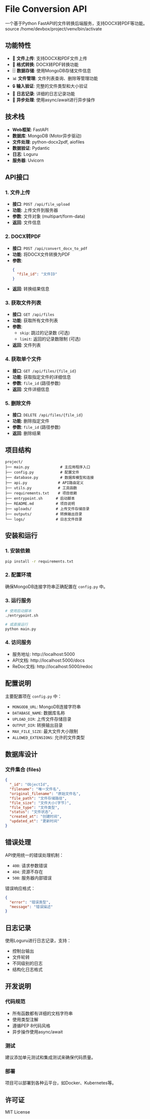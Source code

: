# File Conversion API

一个基于Python FastAPI的文件转换后端服务，支持DOCX转PDF等功能。
source /home/devbox/project/venv/bin/activate
## 功能特性

- 📁 **文件上传**: 支持DOCX和PDF文件上传
- 🔄 **格式转换**: DOCX转PDF转换功能
- 🗄️ **数据存储**: 使用MongoDB存储文件信息
- 📊 **文件管理**: 文件列表查询、删除等管理功能
- 🔒 **输入验证**: 完整的文件类型和大小验证
- 📝 **日志记录**: 详细的日志记录功能
- 🚀 **异步处理**: 使用async/await进行异步操作

## 技术栈

- **Web框架**: FastAPI
- **数据库**: MongoDB (Motor异步驱动)
- **文件处理**: python-docx2pdf, aiofiles
- **数据验证**: Pydantic
- **日志**: Loguru
- **服务器**: Uvicorn

## API接口

### 1. 文件上传
- **接口**: `POST /api/file_upload`
- **功能**: 上传文件到服务器
- **参数**: 文件对象 (multipart/form-data)
- **返回**: 文件信息

### 2. DOCX转PDF
- **接口**: `POST /api/convert_docx_to_pdf`
- **功能**: 将DOCX文件转换为PDF
- **参数**: 
  ```json
  {
    "file_id": "文件ID"
  }
  ```
- **返回**: 转换结果信息

### 3. 获取文件列表
- **接口**: `GET /api/files`
- **功能**: 获取所有文件列表
- **参数**: 
  - `skip`: 跳过的记录数 (可选)
  - `limit`: 返回的记录数限制 (可选)
- **返回**: 文件列表

### 4. 获取单个文件
- **接口**: `GET /api/files/{file_id}`
- **功能**: 获取指定文件的详细信息
- **参数**: `file_id` (路径参数)
- **返回**: 文件详细信息

### 5. 删除文件
- **接口**: `DELETE /api/files/{file_id}`
- **功能**: 删除指定文件
- **参数**: `file_id` (路径参数)
- **返回**: 删除结果

## 项目结构

```
project/
├── main.py              # 主应用程序入口
├── config.py            # 配置文件
├── database.py          # 数据库模型和连接
├── api.py              # API路由定义
├── utils.py            # 工具函数
├── requirements.txt    # 项目依赖
├── entrypoint.sh      # 启动脚本
├── README.md          # 项目说明
├── uploads/           # 上传文件存储目录
├── outputs/           # 转换输出目录
└── logs/              # 日志文件目录
```

## 安装和运行

### 1. 安装依赖
```bash
pip install -r requirements.txt
```

### 2. 配置环境
确保MongoDB连接字符串正确配置在 `config.py` 中。

### 3. 运行服务
```bash
# 使用启动脚本
./entrypoint.sh

# 或直接运行
python main.py
```

### 4. 访问服务
- 服务地址: http://localhost:5000
- API文档: http://localhost:5000/docs
- ReDoc文档: http://localhost:5000/redoc

## 配置说明

主要配置项在 `config.py` 中：

- `MONGODB_URL`: MongoDB连接字符串
- `DATABASE_NAME`: 数据库名称
- `UPLOAD_DIR`: 上传文件存储目录
- `OUTPUT_DIR`: 转换输出目录
- `MAX_FILE_SIZE`: 最大文件大小限制
- `ALLOWED_EXTENSIONS`: 允许的文件类型

## 数据库设计

### 文件集合 (files)
```json
{
  "_id": "ObjectId",
  "filename": "唯一文件名",
  "original_filename": "原始文件名",
  "file_path": "文件存储路径",
  "file_size": "文件大小(字节)",
  "file_type": "文件类型",
  "status": "文件状态",
  "created_at": "创建时间",
  "updated_at": "更新时间"
}
```

## 错误处理

API使用统一的错误处理机制：

- `400`: 请求参数错误
- `404`: 资源不存在
- `500`: 服务器内部错误

错误响应格式：
```json
{
  "error": "错误类型",
  "message": "错误描述"
}
```

## 日志记录

使用Loguru进行日志记录，支持：

- 控制台输出
- 文件轮转
- 不同级别的日志
- 结构化日志格式

## 开发说明

### 代码规范
- 所有函数都有详细的文档字符串
- 使用类型注解
- 遵循PEP 8代码风格
- 异步操作使用async/await

### 测试
建议添加单元测试和集成测试来确保代码质量。

### 部署
项目可以部署到各种云平台，如Docker、Kubernetes等。

## 许可证

MIT License 